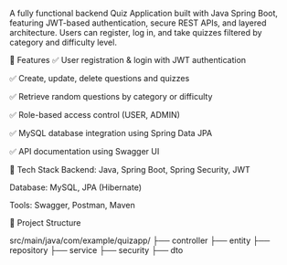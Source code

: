 A fully functional backend Quiz Application built with Java Spring Boot, featuring JWT-based authentication, secure REST APIs, and layered architecture. Users can register, log in, and take quizzes filtered by category and difficulty level.

📌 Features
✅ User registration & login with JWT authentication

✅ Create, update, delete questions and quizzes

✅ Retrieve random questions by category or difficulty

✅ Role-based access control (USER, ADMIN)

✅ MySQL database integration using Spring Data JPA

✅ API documentation using Swagger UI

🔧 Tech Stack
Backend: Java, Spring Boot, Spring Security, JWT

Database: MySQL, JPA (Hibernate)

Tools: Swagger, Postman, Maven


📁 Project Structure

src/main/java/com/example/quizapp/
├── controller
├── entity
├── repository
├── service
├── security
├── dto

